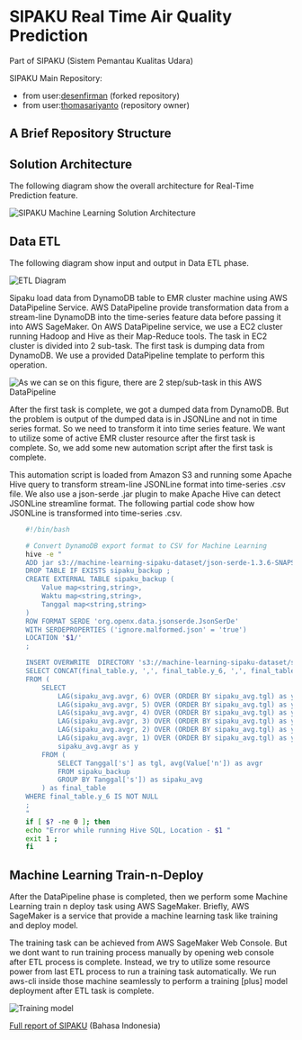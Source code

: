# SIPAKU Real Time Air Quality Prediction

Part of SIPAKU (Sistem Pemantau Kualitas Udara)

SIPAKU Main Repository:

- from user:[desenfirman](https://github.com/desenfirman/sipaku) (forked repository)
- from user:[thomasariyanto](https://github.com/thomasaryanto/sipaku) (repository owner)

## A Brief Repository Structure

## Solution Architecture

The following diagram show the overall architecture for Real-Time Prediction feature.

![SIPAKU Machine Learning Solution Architecture](https://i.imgur.com/LFJYeV0.jpg)

## Data ETL

The following diagram show input and output in Data ETL phase.

![ETL Diagram](https://i.imgur.com/Cs3ZFmi.jpg)

Sipaku load data from DynamoDB table to EMR cluster machine using AWS DataPipeline Service. AWS DataPipeline provide transformation data from a stream-line DynamoDB into the time-series feature data before passing it into AWS SageMaker. On AWS DataPipeline service, we use a EC2 cluster running Hadoop and Hive as their Map-Reduce tools. The task in EC2 cluster is divided into 2 sub-task. The first task is dumping data from DynamoDB. We use a provided DataPipeline template to perform this operation.

![As we can se on this figure, there are 2 step/sub-task in this AWS DataPipeline](https://i.imgur.com/HAXGy6M.png)

After the first task is complete, we got a dumped data from DynamoDB. But the problem is output of the dumped data is in JSONLine and not in time series format. So we need to transform it into time series feature. We want to utilize some of active EMR cluster resource after the first task is complete. So, we add some new automation script after the first task is complete.

This automation script is loaded from Amazon S3 and running some Apache Hive query to transform stream-line JSONLine format into time-series .csv file. We also use a json-serde .jar plugin to make Apache Hive can detect JSONLine streamline format. The following partial code show how JSONLine is transformed into time-series .csv.

```bash
    #!/bin/bash

    # Convert DynamoDB export format to CSV for Machine Learning 
    hive -e "
    ADD jar s3://machine-learning-sipaku-dataset/json-serde-1.3.6-SNAPSHOT-jar-with-dependencies.jar ;
    DROP TABLE IF EXISTS sipaku_backup ;
    CREATE EXTERNAL TABLE sipaku_backup (  
        Value map<string,string>,
        Waktu map<string,string>,
        Tanggal map<string,string>
    ) 
    ROW FORMAT SERDE 'org.openx.data.jsonserde.JsonSerDe'  
    WITH SERDEPROPERTIES ('ignore.malformed.json' = 'true')
    LOCATION '$1/'
    ;

    INSERT OVERWRITE  DIRECTORY 's3://machine-learning-sipaku-dataset/sagemaker/' 
    SELECT CONCAT(final_table.y, ',', final_table.y_6, ',', final_table.y_5, ',', final_table.y_4, ',', final_table.y_3, ',', final_table.y_2, ',', final_table.y_1) as csv
    FROM (
        SELECT 
            LAG(sipaku_avg.avgr, 6) OVER (ORDER BY sipaku_avg.tgl) as y_6, 
            LAG(sipaku_avg.avgr, 5) OVER (ORDER BY sipaku_avg.tgl) as y_5, 
            LAG(sipaku_avg.avgr, 4) OVER (ORDER BY sipaku_avg.tgl) as y_4, 
            LAG(sipaku_avg.avgr, 3) OVER (ORDER BY sipaku_avg.tgl) as y_3, 
            LAG(sipaku_avg.avgr, 2) OVER (ORDER BY sipaku_avg.tgl) as y_2, 
            LAG(sipaku_avg.avgr, 1) OVER (ORDER BY sipaku_avg.tgl) as y_1, 
            sipaku_avg.avgr as y
        FROM (
            SELECT Tanggal['s'] as tgl, avg(Value['n']) as avgr
            FROM sipaku_backup
            GROUP BY Tanggal['s']) as sipaku_avg
        ) as final_table
    WHERE final_table.y_6 IS NOT NULL
    ;
    "
    if [ $? -ne 0 ]; then 
    echo "Error while running Hive SQL, Location - $1 "
    exit 1 ;
    fi
```

## Machine Learning Train-n-Deploy

After the DataPipeline phase is completed, then we perform some Machine Learning train n deploy task using AWS SageMaker. Briefly, AWS SageMaker is a service that provide a machine learning task like training and deploy model.

The training task can be achieved from AWS SageMaker Web Console. But we dont want to run training process manually by opening web console after ETL process is complete. Instead, we try to utilize some resource power from last ETL process to run a training task automatically. We run aws-cli inside those machine seamlessly to perform a training [plus] model deployment after ETL task is complete.

![Training model](https://i.imgur.com/Elvk80L.jpg)

[Full report of SIPAKU](https://docs.google.com/document/d/1IfSTj5QtwFh-Ooi6DRjt3teGczYhdKKIbzEIaCpWcuU) (Bahasa Indonesia)
